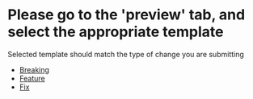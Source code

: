 # Please go to the 'preview' tab, and select the appropriate template

Selected template should match the type of change you are submitting

- [Breaking](?expand=1&template=breaking.md)
- [Feature](?expand=1&template=feature.md)
- [Fix](?expand=1&template=fix.md)
